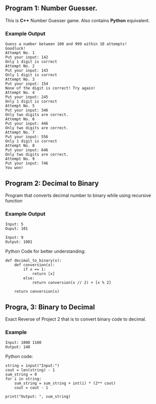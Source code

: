 ## Program 1: Number Guesser.
This is **C++** Number Guesser game. Also contains **Python** equivalent.
### Example Output
```
Guess a number between 100 and 999 within 10 attempts!
Goodluck!
Attempt No. 1
Put your input: 142
Only 1 digit is correct
Attempt No. 2
Put your input: 143
Only 1 digit is correct
Attempt No. 3
Put your input: 154
None of the digit is correct! Try again!
Attempt No. 4
Put your input: 245
Only 1 digit is correct
Attempt No. 5
Put your input: 346
Only two digits are correct.
Attempt No. 6
Put your input: 446
Only two digits are correct.
Attempt No. 7
Put your input: 556
Only 1 digit is correct
Attempt No. 8
Put your input: 646
Only two digits are correct.
Attempt No. 9
Put your input: 746
You won!
```
## Program 2: Decimal to Binary
Program that converts decimal number to binary while using recursive function
### Example Output
```
Input: 5
Ouput: 101

Input: 9
Output: 1001
```
Python Code for better understanding:
```
def decimal_to_binary(x):
    def conversion(x):
        if x == 1:
            return [x]
        else:
            return conversion(x // 2) + [x % 2]
    
    return conversion(x)
```

## Progra, 3: Binary to Decimal
Exact Reverse of Project 2 that is to convert binary code to decimal.

### Example
```
Input: 1000 1100
Output: 140
```
Python code:
```
string = input("Input:")
cout = len(string) - 1
sum_string = 0
for i in string:
    sum_string = sum_string + int(i) * (2** cout)
    cout = cout - 1

print("Output: ", sum_string)
```